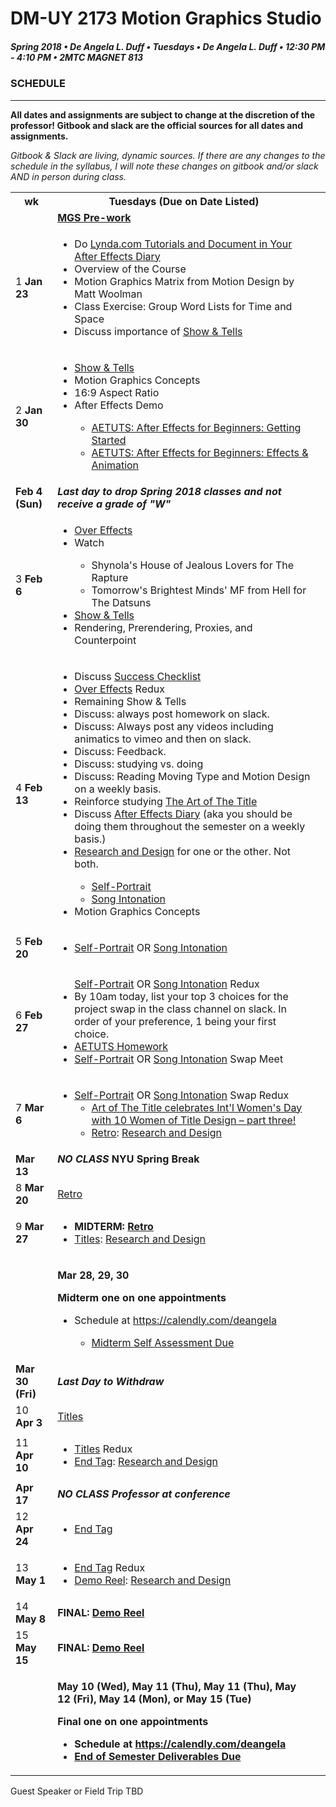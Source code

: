 # DM-UY 2173 Motion Graphics Studio
##### Spring 2018 • De Angela L. Duff • Tuesdays • De Angela L. Duff • 12:30 PM - 4:10 PM • 2MTC MAGNET 813

### SCHEDULE

---

**All dates and assignments are subject to change at the discretion of the professor! Gitbook and slack are the official sources for all dates and assignments.**

*Gitbook &amp; Slack are living, dynamic sources. If there are any changes to the schedule in the syllabus, I will note these changes on gitbook and/or slack AND in person during class.*

<table>
<tr>
<th>wk</th>
<th>Tuesdays (Due on Date Listed)</th>
</tr>

<tr>
<td></td>
<td><strong><a href="mgs_pre_work.md">MGS Pre-work</a></strong></td>
<td></td>
</tr>

<tr>
<td>1 <strong>Jan 23</strong></td>
<td>
<ul>
<li>Do <a href="https://deangela.gitbooks.io/motion-graphics-studio-spring-2017/content/after_effects_diary.html">Lynda.com Tutorials and Document in Your After Effects Diary</a></li>
<li>Overview of the Course</li>
<li>Motion Graphics Matrix from Motion Design by Matt Woolman</li>
<li>Class Exercise: Group Word Lists for Time and Space</li>
<li>Discuss importance of <a href="https://deangela.gitbooks.io/motion-graphics-studio-spring-2017/content/show_and_tells.html">Show &amp; Tells</a></li>
</ul></td>
</tr>

<tr>
<td>2 <strong>Jan 30</strong></td>
<td>
<ul>
<li><a href="show_and_tells.md">Show &amp; Tells</a></li>
<li>Motion Graphics Concepts</li>
<li>16:9 Aspect Ratio</li>
<li>After Effects Demo</li>
    <ul>
    <li><a href="http://ae.tutsplus.com/tutorials/beginner-series/after-effects-for-beginners-getting-started/" target="_blank">AETUTS: After Effects for Beginners: Getting Started</a></li>
    <li><a href="http://ae.tutsplus.com/tutorials/beginner-series/after-effects-for-beginners-effects-animation/" target="_blank">AETUTS: After Effects for Beginners: Effects &amp; Animation</a></li>
    </ul>
</ul></td>
</tr>

<tr>
<td><strong>Feb 4 (Sun)</strong></td>
<td><strong><i>Last day to drop Spring 2018 classes and not receive a grade of "W"</i></strong></td>
</tr>

<tr>
<td>3 <strong>Feb 6</strong></td>
<td valign="top">
<ul>
<li><a href="projects_overeffects.md">Over Effects</a></li>
<li>Watch</li>
    <ul>
    <li>Shynola's House of Jealous Lovers for The Rapture</li>
    <li>Tomorrow's Brightest Minds' MF from Hell for The Datsuns</li>
    </ul>
<li><a href="show_and_tells.md">Show &amp; Tells</a></li>
<li>Rendering, Prerendering, Proxies, and Counterpoint</li>
</ul></td>
</tr>

<tr>
<td>4 <strong>Feb 13</strong></td>
<td>
<ul>
<li>Discuss <a href="success.md">Success Checklist</a></li>
<li><a href="projects_overeffects.md">Over Effects</a> Redux</li>
<li>Remaining Show &amp; Tells</li>
<li>Discuss: always post homework on slack.</li>
<li>Discuss: Always post any videos including animatics to vimeo and then on slack.</li>
<li>Discuss: Feedback.</li>
<li>Discuss: studying vs. doing</li>
<li>Discuss: Reading Moving Type and Motion Design on a weekly basis.</li>
<li>Reinforce studying <a href="http://www.artofthetitle.com/" target="_blank">The Art of The Title</a></li>
<li>Discuss <a href="after_effects_diary.md">After Effects Diary</a> (aka you should be doing them throughout the semester on a weekly basis.)</li>
<li><a href="process_documentation.md">Research and Design</a> for one or the other. Not both.</li>
    <ul>
    <li><a href="projects_self_portrait.md">Self-Portrait</a></li> 
    <li><a href="projects_song_intonation.md">Song Intonation</a></li>
    </ul>
<li>Motion Graphics Concepts</li>
</ul>
</td>
</tr>

<tr>
<td>5 <strong>Feb 20</strong></td>
<td>
<ul>
<li><a href="projects_self_portrait.md">Self-Portrait</a> OR <a href="projects_song_intonation.md">Song Intonation</a></li>
</ul></td>
</tr>

<tr>
<td>6 <strong>Feb 27</strong></td>
<td>
<ul><a href="projects_self_portrait.md">Self-Portrait</a> OR <a href="projects_song_intonation.md">Song Intonation</a> Redux
<li>By 10am today, list your top 3 choices for the project swap in the class channel on slack. In order of your preference, 1 being your first choice.</li>
<li><a href="ae_tuts_homework.md">AETUTS Homework</a></li>
<li><a href="projects_self_portrait.md">Self-Portrait</a> OR <a href="projects_song_intonation.md">Song Intonation</a> Swap Meet</li>
</ul></td>
</tr>

<tr>
<td>7 <strong>Mar 6</strong></td>
<td>
<ul>
<li><a href="projects_self_portrait.md">Self-Portrait</a> OR <a href="projects_song_intonation.md">Song Intonation</a> Swap Redux
<ul>
<li><a href="http://www.artofthetitle.com/feature/10-women-of-title-design-part-three/">Art of The Title celebrates Int'l Women's Day with 10 Women of Title Design – part three!</a></li>
<li><a href="projects_retro.md">Retro</a>: <a href="process_documentation.md">Research and Design</a></li>
</ul></td>
</tr>

<tr>
<tr>
<td><strong>Mar 13</strong></td>
<td valign="top"><strong><i>NO CLASS</i> NYU Spring Break</strong></td>
</tr>

<tr>
<td>8 <strong>Mar 20</strong></td>
<td><a href="projects_retro.md">Retro</a></td>
</tr>

<tr>
<td>9 <strong>Mar 27</strong></td>
<td><strong>
<ul>
<li>MIDTERM: <a href="projects_retro.md">Retro</a></li></strong>
<li><a href="projects_titles.md">Titles</a>: <a href="process_documentation.md">Research and Design</a></li>
</ul>
</td>
</tr>

<tr>
<td></td>
<td><strong><p>Mar 28, 29, 30</p>Midterm one on one appointments</strong>
<ul>
<li>Schedule at <a href="https://calendly.com/deangela">https://calendly.com/deangela</a></li>
    <ul>
    <li><a href="end_of_semester_deliverables.md">Midterm Self Assessment Due</a></li>
    </ul>
</ul></td>
</tr>

<tr>
<td><strong>Mar 30 (Fri)</strong></td>
<td><strong><i>Last Day to Withdraw</i></strong></td>
</tr>

<tr>
<td>10 <strong>Apr 3</strong></td>
<td><a href="projects_titles.md">Titles</a></td>
</tr>

<tr>
<td>11 <strong>Apr 10</strong></td>
<td>
<ul>
<li><a href="projects_titles.md">Titles</a> Redux</li>
<li><a href="projects_endtag.md">End Tag</a>: <a href="process_documentation.md">Research and Design</a></li>
</ul></td>
</tr>

<tr>
<td><strong>Apr 17</strong></td>
<td><strong><i>NO CLASS Professor at conference</i></strong></td>
</tr>

<tr>
<td>12 <strong>Apr 24</strong></td>
<td>
<ul>
<li><a href="projects_endtag.md">End Tag</a></li>
</ul></td>
</tr>

<tr>
<td>13 <strong>May 1</strong></td>
<td>
<ul>
<li><a href="projects_endtag.md">End Tag</a> Redux</li>
<li><a href="projects_demoreel.md">Demo Reel</a>: <a href="process_documentation.md">Research and Design</a></li>
</ul>
</tr>

<tr>
<td>14 <strong>May 8</strong></td>
<td><strong>FINAL: <a href="projects_demo_reel.md">Demo Reel</a></strong></td>
</tr>

<tr>
<td>15 <strong>May 15</strong></td>
<td><strong>FINAL: <a href="projects_demo_reel.md">Demo Reel</a></strong></td>
</tr>

<tr>
<td></td>
<td><strong><p>May 10 (Wed), May 11 (Thu), May 11 (Thu), May 12 (Fri), May 14 (Mon), or May 15 (Tue)</p>Final one on one appointments
<ul>
<li>Schedule at <a href="https://calendly.com/deangela">https://calendly.com/deangela</a></li>
<li><a href="end_of_semester_deliverables.md">End of Semester Deliverables Due</a></li>
</ul></strong></td>
</tr>
</table>

Guest Speaker or Field Trip TBD